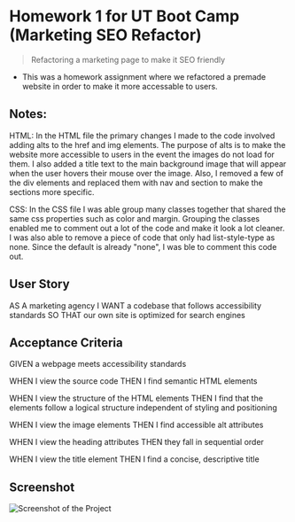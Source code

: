 # Homework 1 for UT Boot Camp (Marketing SEO Refactor)
>Refactoring a marketing page to make it SEO friendly 

-  This was a homework assignment where we refactored a premade website in order to make it more accessable to users.

## Notes:
HTML: In the HTML file the primary changes I made to the code involved adding alts to the href and img elements. The purpose of alts is to make the website more accessible to users in the event the images do not load for them. I also added a title text to the main background image that will appear when the user hovers their mouse over the image. Also, I removed a few of the div elements and replaced them with nav and section to make the sections more specific.
  
CSS: In the CSS file I was able group many classes together that shared the same css properties such as color and margin. Grouping the classes enabled me to comment out a lot of the code and make it look a lot cleaner. I was also able to remove a piece of code that only had list-style-type as none. Since the default is already "none", I was ble to comment this code out.

## User Story

AS A marketing agency
I WANT a codebase that follows accessibility standards
SO THAT our own site is optimized for search engines

## Acceptance Criteria

GIVEN a webpage meets accessibility standards

WHEN I view the source code
THEN I find semantic HTML elements

WHEN I view the structure of the HTML elements
THEN I find that the elements follow a logical structure independent of styling and positioning

WHEN I view the image elements
THEN I find accessible alt attributes

WHEN I view the heading attributes
THEN they fall in sequential order

WHEN I view the title element
THEN I find a concise, descriptive title

## Screenshot
![Screenshot of the Project](https://github.com/jdstroup10/Homework/blob/master/Homework%201%20Image.png)

